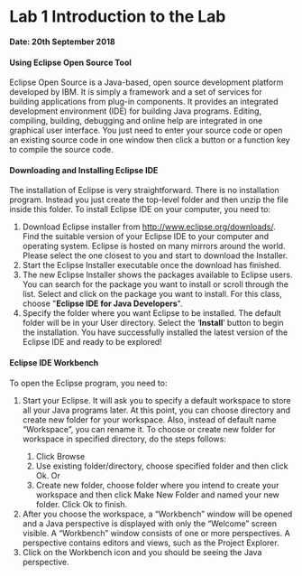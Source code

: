 # Lab 1 Introduction to the Lab

<b>Date: 20th September 2018</b>
<h4>Using Eclipse Open Source Tool</h4>
<p>Eclipse Open Source is a Java-based, open source development platform developed by IBM. It is simply a framework and a set of services for building applications from plug-in components. It provides an integrated development environment (IDE) for building Java programs. Editing, compiling, building, debugging and online help are integrated in one graphical user interface. You just need to enter your source code or open an existing source code in one window then click a button or a function key to compile the source code.</p>

<h4>Downloading and Installing Eclipse IDE</h4>
<p>The installation of Eclipse is very straightforward. There is no installation program. Instead you just create the top-level folder and then unzip the file inside this folder. To install Eclipse IDE on your computer, you need to:
  
  1. Download Eclipse installer from http://www.eclipse.org/downloads/. Find the suitable version of your Eclipse IDE to your computer and operating system. Eclipse is hosted on many mirrors around the world. Please select the one closest to you and start to download the Installer.
  2. Start the Eclipse Installer executable once the download has finished.
  3. The new Eclipse Installer shows the packages available to Eclipse users. You can search for the package you want to install or scroll through the list. Select and click on the package you want to install. For this class, choose "<b>Eclipse IDE for Java Developers</b>". 
  4. Specify the folder where you want Eclipse to be installed. The default folder will be in your User directory. Select the ‘<b>Install</b>’ button to begin the installation. You have successfully installed the latest version of the Eclipse IDE and ready to be explored!
</p>

<h4>Eclipse IDE Workbench</h4>
<p>To open the Eclipse program, you need to:
<ol>
  <li>Start your Eclipse. It will ask you to specify a default workspace to store all your Java programs later. At this point, you can choose directory and create new folder for your workspace. Also, instead of default name “Workspace”, you can rename it. To choose or create new folder for workspace in specified directory, do the steps follows:</li>
<ol>
  <li>Click Browse</li>
  <li>Use existing folder/directory, choose specified folder and then click Ok. Or</li>
  <li>Create new folder, choose folder where you intend to create your workspace and then click Make New Folder and named your new folder. Click Ok to finish.</li>
</ol>
  <li>After you choose the workspace, a “Workbench” window will be opened and a Java perspective is displayed with only the “Welcome” screen visible. A “Workbench” window consists of one or more perspectives. A perspective contains editors and views, such as the Project Explorer.</li>
  <li>Click on the Workbench icon and you should be seeing the Java perspective.</li>
  </ol>
